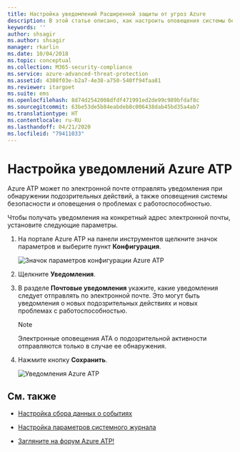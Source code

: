 ```yaml
---
title: Настройка уведомлений Расширенной защиты от угроз Azure
description: В этой статье описано, как настроить оповещения системы безопасности Azure ATP, чтобы получать уведомления при обнаружении подозрительных действий.
keywords: ''
author: shsagir
ms.author: shsagir
manager: rkarlin
ms.date: 10/04/2018
ms.topic: conceptual
ms.collection: M365-security-compliance
ms.service: azure-advanced-threat-protection
ms.assetid: 4308f03e-b2a7-4e38-a750-540ff94faa81
ms.reviewer: itargoet
ms.suite: ems
ms.openlocfilehash: 8d74d2542008dfdf471991ed2de99c989bfdaf8c
ms.sourcegitcommit: 63be53de5b84eabdeb8c006438dab45bd35a4ab7
ms.translationtype: HT
ms.contentlocale: ru-RU
ms.lasthandoff: 04/21/2020
ms.locfileid: "79411033"
---
```

# <a name="set-azure-atp-notifications"></a>Настройка уведомлений Azure ATP

Azure ATP может по электронной почте отправлять уведомления при обнаружении подозрительных действий, а также оповещения системы безопасности и оповещения о проблемах с работоспособностью. 

Чтобы получать уведомления на конкретный адрес электронной почты, установите следующие параметры.


1. На портале Azure ATP на панели инструментов щелкните значок параметров и выберите пункт **Конфигурация**.

   ![Значок параметров конфигурации Azure ATP](media/atp-config-menu.png)

2. Щелкните **Уведомления**.
3. В разделе **Почтовые уведомления** укажите, какие уведомления следует отправлять по электронной почте. Это могут быть уведомления о новых подозрительных действиях и новых проблемах с работоспособностью. 
 
   > [!NOTE]
   > Электронные оповещения ATA о подозрительной активности отправляются только в случае ее обнаружения.
 
4. Нажмите кнопку **Сохранить**.

   ![Уведомления Azure ATP](media/atp-notifications.png)



## <a name="see-also"></a>См. также

- [Настройка сбора данных о событиях](configure-event-collection.md)

- [Настройка параметров системного журнала](setting-syslog.md)
- [Загляните на форум Azure ATP!](https://aka.ms/azureatpcommunity)

